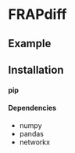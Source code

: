 # FRAPdiff

## Example

## Installation

#### pip


#### Dependencies
* numpy
* pandas
* networkx


